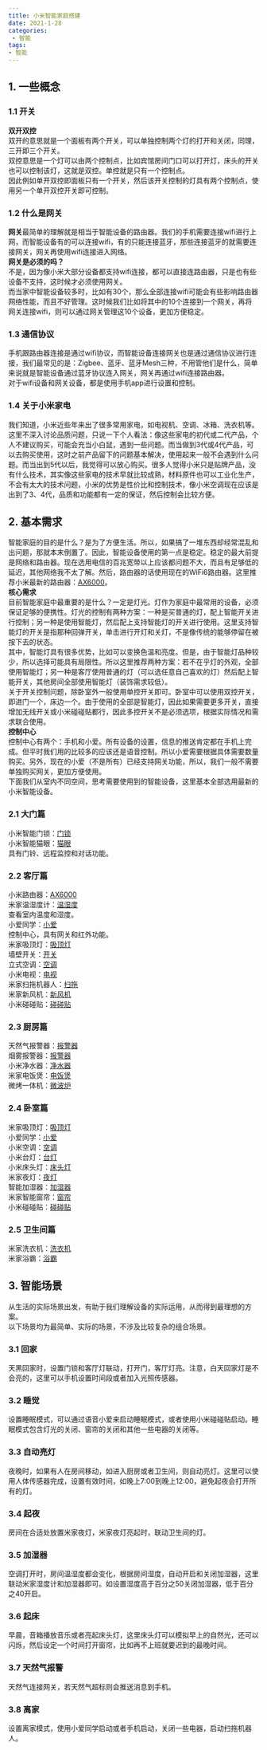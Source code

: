 ```yaml
---  
title: 小米智能家庭搭建  
date: 2021-1-28  
categories:  
 - 智能  
tags:  
- 智能  
---  
```


## 1. 一些概念  

### 1.1 开关  
**双开双控**  
双开的意思就是一个面板有两个开关，可以单独控制两个灯的打开和关闭，同理，三开即三个开关。  
双控意思是一个灯可以由两个控制点，比如宾馆房间门口可以打开灯，床头的开关也可以控制该灯，这就是双控。单控就是只有一个控制点。  
因此例如单开双控即面板只有一个开关，然后该开关控制的灯具有两个控制点，使用另一个单开双控开关即可控制。  

### 1.2 什么是网关  
**网关**最简单的理解就是相当于智能设备的路由器。我们的手机需要连接wifi进行上网，而智能设备有的可以连接wifi，有的只能连接蓝牙，那些连接蓝牙的就需要连接网关，网关再使用wifi连接进入网络。  
**网关是必须的吗？**  
不是，因为像小米大部分设备都支持wifi连接，都可以直接连路由器，只是也有些设备不支持，这时候才必须使用网关。  
而当家中智能设备较多时，比如有30个，那么全部连接wifi可能会有些影响路由器网络性能，而且不好管理。这时候我们比如将其中的10个连接到一个网关，再将网关连接wifi，则可以通过网关管理这10个设备，更加方便稳定。  

### 1.3 通信协议  
手机跟路由器连接是通过wifi协议，而智能设备连接网关也是通过通信协议进行连接，我们最常见的是：Zigbee、蓝牙、蓝牙Mesh三种，不用管他们是什么，简单来说就是智能设备通过蓝牙协议连入网关，网关再通过wifi连接路由器。  
对于wifi设备和网关设备，都是使用手机app进行设置和控制。  
### 1.4 关于小米家电  
我们知道，小米近些年来出了很多常用家电，如电视机、空调、冰箱、洗衣机等。这里不深入讨论品质问题，只说一下个人看法：像这些家电的初代或二代产品，个人不建议购买，可能会充当小白鼠，遇到一些问题。而当做到3代或4代产品，可以去购买使用，这时之前产品留下的问题基本解决，使用起来一般不会遇到什么问题。而当出到5代以后，我觉得可以放心购买。很多人觉得小米只是贴牌产品，没有什么技术，其实像这些家电的技术早就比较成熟，材料原件也可以工业化生产，不会有太大的技术问题，小米的优势是性价比和控制技术，像小米空调现在应该是出到了3、4代，品质和功能都有一定的保证，然后控制会比较方便。  

## 2. 基本需求  
智能家庭的目的是什么？是为了方便生活。所以，如果搞了一堆东西却经常混乱和出问题，那就本末倒置了。因此，智能设备使用的第一点是稳定。稳定的最大前提是网络和路由器。现在选用电信的百兆宽带以上应该都问题不大，而且有足够低的延迟，其他网络我不太了解。然后，路由器的话使用现在的WiFi6路由器。这里推荐小米最新的路由器：[AX6000](https://www.mi.com/r6000)。  
**核心需求**  
目前智能家庭中最重要的是什么？一定是灯光。灯作为家庭中最常用的设备，必须保证足够的便携性。灯光的控制有两种方案：一种是买普通的灯，配上智能开关进行控制；另一种是使用智能灯，然后配上支持智能灯的开关进行使用。这里支持智能灯的开关是指那种回弹开关，单击进行开灯和关灯，不是像传统的能够停留在被按下去的状态。  
其中，智能灯具有很多优势，比如可以变换色温和亮度。但是，由于智能灯品种较少，所以选择可能具有局限性。所以这里推荐两种方案：若不在乎灯的外观，全部使用智能灯；另一种是客厅使用普通的灯（可以选任意自己喜欢的灯）然后配上智能开关，其他房间全部使用智能灯（装饰需求较低）。  
关于开关控制问题，除卧室外一般使用单控开关即可。卧室中可以使用双控开关，即进门一个，床边一个。由于使用的全部是智能灯，因此如果需要更多开关，直接增加无线开关或小米碰碰贴都行，因此多控开关不是必须选项，根据实际情况和需求联合使用。  
**控制中心**  
控制中心有两个：手机和小爱。所有设备的设置，信息的推送肯定都在手机上完成。但平时我们用的比较多的应该还是语音控制。所以小爱需要根据具体需要数量购买。另外，现在的小爱（不是所有）已经支持网关功能，所以，我们一般不需要单独购买网关，更加方便使用。  
下面我们从室内不同空间，思考需要使用到的智能设备，这里基本全部选用最新的小米智能设备。  
### 2.1 大门篇  
小米智能门锁：[门锁](https://www.mi.com/buy/detail?product_id=12790&cfrom=search)  
小米智能猫眼：[猫眼](https://www.mi.com/buy/detail?product_id=11381&cfrom=search)   
具有门铃、远程监控和对话功能。  
### 2.2 客厅篇  
小米路由器：[AX6000](https://www.mi.com/r6000)  
米家温湿度计：[温湿度](https://www.mi.com/buy/detail?product_id=11190&cfrom=search)  
查看室内温度和湿度。  
小爱同学：[小爱](https://www.mi.com/aispeaker-control?product_id=1191300004&cfrom=search)  
控制中心，具有网关和红外功能。  
米家吸顶灯：[吸顶灯](https://www.mi.com/buy/detail?product_id=11045&cfrom=search)  
墙壁开关：[开关](https://www.mi.com/buy/detail?product_id=11375&cfrom=search)  
立式空调：[空调](https://www.mi.com/buy/detail?product_id=13149&cfrom=search)  
小米电视：[电视](https://www.mi.com/mitv5pro/55?product_id=1194400093&cfrom=search)  
米家扫拖机器人：[扫拖](https://www.mi.com/buy/detail?product_id=12961&cfrom=search)  
米家新风机：[新风机](https://www.mi.com/fresh-air-ventilator?product_id=1184300037&cfrom=search)  
小米碰碰贴：[碰碰贴](https://www.mi.com/buy/detail?product_id=12655&cfrom=search)  
### 2.3 厨房篇  
天然气报警器：[报警器](https://www.mi.com/buy/detail?product_id=5305&cfrom=search)  
烟雾报警器：[报警器](https://www.mi.com/buy/detail?product_id=5306&cfrom=search)  
小米净水器：[净水器](https://www.mi.com/buy/detail?product_id=12962&cfrom=search)  
米家电饭煲：[电饭煲](https://www.mi.com/dianfanbao2?product_id=1201400008&cfrom=search)  
微烤一体机：[微波炉](https://www.mi.com/buy/detail?product_id=12548&cfrom=search)  
### 2.4 卧室篇  
米家吸顶灯：[吸顶灯](https://www.mi.com/buy/detail?product_id=11045&cfrom=search)  
小爱同学：[小爱](https://www.mi.com/aispeaker-play?product_id=1192300071&cfrom=search)  
小米空调：[空调](https://www.mi.com/buy/detail?product_id=13143&cfrom=search)  
小米台灯：[台灯](https://www.mi.com/mjsmartlamp-1s?product_id=1191800022&cfrom=search)  
小米床头灯：[床头灯](https://www.mi.com/mj-bedsidelamp2?product_id=1184800005&cfrom=search)  
米家夜灯：[夜灯](https://www.mi.com/buy/detail?product_id=11889&cfrom=search)  
智能加湿器：[加湿器](https://www.mi.com/buy/detail?product_id=12715&cfrom=search)  
米家智能窗帘：[窗帘](https://www.mi.com/buy/detail?product_id=12274&cfrom=search)  
小米碰碰贴：[碰碰贴](https://www.mi.com/buy/detail?product_id=12655&cfrom=search)  
### 2.5 卫生间篇  
米家洗衣机：[洗衣机](https://www.mi.com/buy/detail?product_id=9963&cfrom=search)  
米家浴霸：[浴霸](https://www.mi.com/buy/detail?product_id=12791&cfrom=search)    
## 3. 智能场景  
从生活的实际场景出发，有助于我们理解设备的实际运用，从而得到最理想的方案。  
以下场景均为最简单、实际的场景，不涉及比较复杂的组合场景。  
### 3.1 回家  
天黑回家时，设置门锁和客厅灯联动，打开门，客厅灯亮。注意，白天回家灯是不会亮的，这里可以手机设置时间段或者加入光照传感器。  
### 3.2 睡觉  
设置睡眠模式，可以通过语音小爱来启动睡眠模式，或者使用小米碰碰贴启动。睡眠模式包含灯光的关闭、窗帘的关闭和其他一些电器的关闭等。  
### 3.3 自动亮灯  
夜晚时，如果有人在房间移动，如进入厨房或者卫生间，则自动亮灯。这里可以使用人体传感器完成，设置有效时间，如晚上7:00到晚上12:00，避免起夜会打开所有的灯。  
### 3.4 起夜  
房间在合适处放置米家夜灯，米家夜灯亮起时，联动卫生间的灯。  
### 3.5 加湿器  
空调打开时，房间温湿度都会变化，根据房间湿度，自动开启和关闭加湿器，这里联动米家湿度计和加湿器即可。如设置湿度高于百分之50关闭加湿器，低于百分之40开启。  
### 3.6 起床  
早晨，音箱播放音乐或者亮起床头灯，这里床头灯可以模拟早上的自然光，还可以闪烁，然后设定一个时间打开窗帘，比如再不上班就要迟到的最晚时间。  
### 3.7 天然气报警  
天然气连接网关，若天然气超标则会推送消息到手机。  
### 3.8 离家  
设置离家模式，使用小爱同学启动或者手机启动，关闭一些电器，启动扫拖机器人。  


